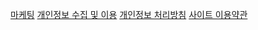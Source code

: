 [마케팅](https://legatist.github.io/legatist/privacy_policy.html)
[개인정보 수집 및 이용](https://legatist.github.io/legatist/privacy.html)
[개인정보 처리방침](https://legatist.github.io/legatist/privacy_policy.html)
[사이트 이용약관](https://legatist.github.io/legatist/terms_of_use.html)
